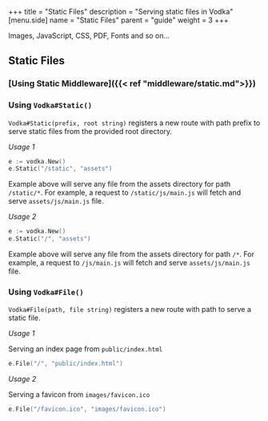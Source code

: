 +++
title = "Static Files"
description = "Serving static files in Vodka"
[menu.side]
  name = "Static Files"
  parent = "guide"
  weight = 3
+++

Images, JavaScript, CSS, PDF, Fonts and so on...

## Static Files

### [Using Static Middleware]({{< ref "middleware/static.md">}})

### Using `Vodka#Static()`

`Vodka#Static(prefix, root string)` registers a new route with path prefix to serve
static files from the provided root directory.

*Usage 1*

```go
e := vodka.New()
e.Static("/static", "assets")
```

Example above will serve any file from the assets directory for path `/static/*`. For example,
a request to `/static/js/main.js` will fetch and serve `assets/js/main.js` file.

*Usage 2*

```go
e := vodka.New()
e.Static("/", "assets")
```

Example above will serve any file from the assets directory for path `/*`. For example,
a request to `/js/main.js` will fetch and serve `assets/js/main.js` file.

### Using `Vodka#File()`

`Vodka#File(path, file string)` registers a new route with path to serve a static
file.

*Usage 1*

Serving an index page from `public/index.html`

```go
e.File("/", "public/index.html")
```

*Usage 2*

Serving a favicon from `images/favicon.ico`

```go
e.File("/favicon.ico", "images/favicon.ico")
```

